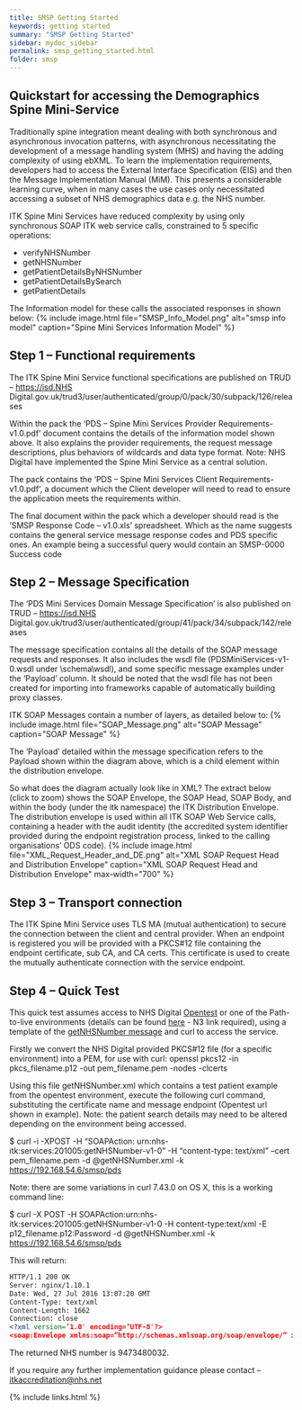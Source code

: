 ```yaml
---
title: SMSP Getting Started
keywords: getting started
summary: "SMSP Getting Started"
sidebar: mydoc_sidebar
permalink: smsp_getting_started.html
folder: smsp
---
```


## Quickstart for accessing the Demographics Spine Mini-Service

Traditionally spine integration meant dealing with both synchronous and asynchronous invocation patterns, with asynchronous necessitating the development of a message handling system (MHS) and having the adding complexity of using ebXML. To learn the implementation requirements, developers had to access the External Interface Specification (EIS) and then the Message Implementation Manual (MiM). This presents a considerable learning curve, when in many cases the use cases only necessitated accessing a subset of NHS demographics data e.g. the NHS number.

ITK Spine Mini Services have reduced complexity by using only synchronous SOAP ITK web service calls, constrained to 5 specific operations:

* verifyNHSNumber
* getNHSNumber
* getPatientDetailsByNHSNumber
* getPatientDetailsBySearch
* getPatientDetails

The Information model for these calls the associated responses in shown below:
{% include image.html file="SMSP_Info_Model.png" alt="smsp info model" caption="Spine Mini Services Information Model" %}

## Step 1 – Functional requirements

The ITK Spine Mini Service functional specifications are published on TRUD – https://isd.NHS Digital.gov.uk/trud3/user/authenticated/group/0/pack/30/subpack/126/releases

Within the pack the ‘PDS – Spine Mini Services Provider Requirements-v1.0.pdf‘ document contains the details of the information model shown above. It also explains the provider requirements, the request message descriptions, plus behaviors of wildcards and data type format. Note: NHS Digital have implemented the Spine Mini Service as a central solution.

The pack contains the ‘PDS – Spine Mini Services Client Requirements-v1.0.pdf‘, a document which the Client developer will need to read to ensure the application meets the requirements within.

The final document within the pack which a developer should read is the ‘SMSP Response Code – v1.0.xls’ spreadsheet. Which as the name suggests contains the general service message response codes and PDS specific ones. An example being a successful query would contain an SMSP-0000 Success code
<value codeSystem=”2.16.840.1.113883.2.1.3.2.4.17.285″ code=”SMSP-0000″/>
 
## Step 2 – Message Specification

The ‘PDS Mini Services Domain Message Specification’ is also published on TRUD – https://isd.NHS Digital.gov.uk/trud3/user/authenticated/group/41/pack/34/subpack/142/releases

The message specification contains all the details of the SOAP message requests and responses. It also includes the wsdl file (PDSMiniServices-v1-0.wsdl under \schema\wsdl), and some specific message examples under the ‘Payload’ column. It should be noted that the wsdl file has not been created for importing into frameworks capable of automatically building proxy classes.

ITK SOAP Messages contain a number of layers, as detailed below to:
{% include image.html file="SOAP_Message.png" alt="SOAP Message" caption="SOAP Message" %}

The ‘Payload’ detailed within the message specification refers to the Payload shown within the diagram above, which is a child element within the distribution envelope.

So what does the diagram actually look like in XML? The extract below (click to zoom) shows the SOAP Envelope, the SOAP Head, SOAP Body, and within the body (under the itk namespace) the ITK Distribution Envelope. The distribution envelope is used within all ITK SOAP Web Service calls, containing a header with the audit identity (the accredited system identifier provided during the endpoint registration process, linked to the calling organisations’ ODS code).
{% include image.html file="XML_Request_Header_and_DE.png" alt="XML SOAP Request Head and Distribution Envelope" caption="XML SOAP Request Head and Distribution Envelope" max-width="700" %}


## Step 3  – Transport connection

The ITK Spine Mini Service uses TLS MA (mutual authentication) to secure the connection between the client and central provider. When an endpoint is registered you will be provided with a PKCS#12 file containing the endpoint certificate, sub CA, and CA certs. This certificate is used to create the mutually authenticate connection with the service endpoint.
 
## Step 4 – Quick Test

This quick test assumes access to NHS Digital [Opentest](http://systems.hscic.gov.uk/ddc/oats/opentestinfo.pdf) or one of the Path-to-live environments (details can be found [here](http://www.assurancesupport.digital.nhs.uk/downloads) - N3 link required), using a template of the [getNHSNumber message](smsp_getNHSNumber.html) and curl to access the service.

Firstly we convert the NHS Digital provided PKCS#12 file (for a specific environment) into a PEM, for use with curl:
openssl pkcs12 -in pkcs_filename.p12 -out pem_filename.pem -nodes -clcerts

Using this file getNHSNumber.xml which contains a test patient example from the opentest  environment, execute the following curl command, substituting the certificate name and message endpoint (Opentest url shown in example). Note: the patient search details may need to be altered depending on the environment being accessed.

$ curl -i -XPOST -H “SOAPAction: urn:nhs-itk:services:201005:getNHSNumber-v1-0” -H “content-type: text/xml” –cert pem_filename.pem -d @getNHSNumber.xml -k https://192.168.54.6/smsp/pds

Note: there are some variations in curl 7.43.0 on OS X, this is a working command line:

$ curl -X POST -H SOAPAction:urn:nhs-itk:services:201005:getNHSNumber-v1-0 -H content-type:text/xml -E p12_filename.p12:Password -d @getNHSNumber.xml -k https://192.168.54.6/smsp/pds

This will return:

```xml
HTTP/1.1 200 OK
Server: nginx/1.10.1
Date: Wed, 27 Jul 2016 13:07:20 GMT
Content-Type: text/xml
Content-Length: 1662
Connection: close
<?xml version=’1.0′ encoding=’UTF-8′?>
<soap:Envelope xmlns:soap=”http://schemas.xmlsoap.org/soap/envelope/” xmlns:wsa=”http://www.w3.org/2005/08/addressing” xmlns:wsu=”http://docs.oasis-open.org/wss/2004/01/oasis-200401-wss-wssecurity-utility-1.0.xsd” xmlns:wsse=”http://docs.oasis-open.org/wss/2004/01/oasis-200401-wss-wssecurity-secext-1.0.xsd” xmlns:xsi=”http://www.w3.org/2001/XMLSchema-instance” xmlns:itk=”urn:nhs-itk:ns:201005″ xmlns:hl7=”urn:hl7-org:v3″><soap:Header><wsa:MessageID>0D355CFC-53FB-11E6-9B40-6C3BE5A63FA4</wsa:MessageID><wsa:Action>urn:nhs-itk:services:201005:getNHSNumber-v1-0Response</wsa:Action></soap:Header><soap:Body><itk:DistributionEnvelope><itk:header service=”urn:nhs-itk:services:201005:getNHSNumber-v1-0Response” trackingid=”0D355F90-53FB-11E6-9B40-6C3BE5A63FA4″><itk:manifest count=”1″><itk:manifestitem id=”uuid_0D26BF4E-53FB-11E6-9B40-6C3BE5A63FA4″ mimetype=”text/xml” profileid=”urn:nhs-en:profile:getNHSNumberResponse-v1-0″ base64=”false” compressed=”false” encrypted=”false”/></itk:manifest></itk:header><itk:payloads count=”1″><itk:payload id=”uuid_0D26BF4E-53FB-11E6-9B40-6C3BE5A63FA4″><getNHSNumberResponse-v1-0 xmlns=”urn:hl7-org:v3″ moodCode=”EVN” classCode=”OBS”><id root=”0D26BF4E-53FB-11E6-9B40-6C3BE5A63FA4″/><code codeSystem=”2.16.840.1.113883.2.1.3.2.4.17.284″ code=”getNHSNumberResponse-v1-0″/><value codeSystem=”2.16.840.1.113883.2.1.3.2.4.17.285″ code=”SMSP-0000″/><subject typeCode=”SBJ”><patient classCode=”PAT”><id root=”2.16.840.1.113883.2.1.4.1″ extension=”9473480032“/></patient></subject></getNHSNumberResponse-v1-0></itk:payload></itk:payloads></itk:DistributionEnvelope></soap:Body></soap:Envelope>
````

The returned NHS number is 9473480032.

If you require any further implementation guidance please contact – [itkaccreditation@nhs.net](mailto:itkaccreditation@nhs.net)

{% include links.html %}
